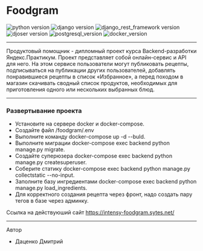# Foodgram

![python version](https://img.shields.io/badge/Python-3.11-green)
![django version](https://img.shields.io/badge/Django-3.2-green)
![django_rest_framework version](https://img.shields.io/badge/DjangoRestFramework-3.12-green)
![djoser version](https://img.shields.io/badge/Djoser-2.1-green)
![postgresql_version](https://img.shields.io/badge/PostgreSQL-13.10-green)
![docker_version](https://img.shields.io/badge/Docker-25.0-green)


---

Продуктовый помощник - дипломный проект курса Backend-разработки Яндекс.Практикум. 
Проект представляет собой онлайн-сервис и API для него. На этом сервисе пользователи 
могут публиковать рецепты, подписываться на публикации других пользователей, добавлять 
понравившиеся рецепты в список «Избранное», а перед походом в магазин скачивать сводный 
список продуктов, необходимых для приготовления одного или нескольких выбранных блюд.

---
### Развертывание проекта

- Установите на сервере docker и docker-compose.
- Создайте файл /foodgram/.env
- Выполните команду docker-compose up -d --buld.
- Выполните миграции docker-compose exec backend python manage.py migrate.
- Создайте суперюзера docker-compose exec backend python manage.py createsuperuser.
- Соберите статику docker-compose exec backend python manage.py collectstatic --no-input.
- Заполните базу ингредиентами docker-compose exec backend python manage.py load_ingredients.
- Для корректного создания рецепта через фронт, надо создать пару тегов в базе через админку.

Ссылка на действуюший сайт https://intensy-foodgram.sytes.net/

---

Автор
- Даценко Дмитрий

